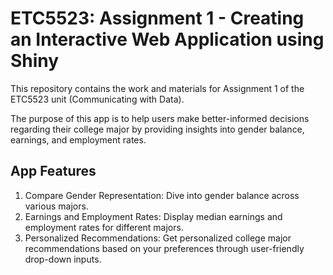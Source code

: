 # ETC5523: Assignment 1 - Creating an Interactive Web Application using Shiny

This repository contains the work and materials for Assignment 1 of the ETC5523 unit (Communicating with Data).

The purpose of this app is to help users make better-informed decisions regarding their college major by providing insights into gender balance, earnings, and employment rates.

## App Features
1. Compare Gender Representation: Dive into gender balance across various majors.
2. Earnings and Employment Rates: Display median earnings and employment rates for different majors.
3. Personalized Recommendations: Get personalized college major recommendations based on your preferences through user-friendly drop-down inputs.
